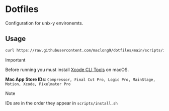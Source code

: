 # Dotfiles

Configuration for unix-y environemts.

## Usage

```sh
curl https://raw.githubusercontent.com/maclong9/dotfiles/main/scripts/install.sh | sh
```

> [!IMPORTANT] 
> Before running you must install [Xcode CLI Tools](https://stackoverflow.com/a/9329325) on macOS.

**Mac App Store IDs**: `Compressor, Final Cut Pro, Logic Pro, MainStage, Motion, Xcode, Pixelmator Pro`

> [!NOTE] 
> IDs are in the order they appear in `scripts/install.sh`

